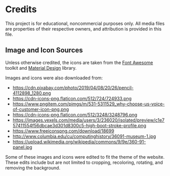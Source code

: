 # Credits

This project is for educational, noncommercial purposes only.
All media files are properties of their respective owners, and attribution is provided in this file.

## Image and Icon Sources

Unless otherwise credited, the icons are taken from the [Font Awesome](https://fontawesome.com/) toolkit and [Material Design](https://developers.google.com/fonts/docs/material_icons) library.

Images and icons were also downloaded from:

-   https://cdn.pixabay.com/photo/2019/04/08/20/26/pencil-4112898_1280.png
-   https://cdn-icons-png.flaticon.com/512/724/724933.png
-   https://www.pngitem.com/pimgs/m/531-5311529_why-choose-us-voice-of-customer-icon-png.png
-   https://cdn-icons-png.flaticon.com/512/3248/3248796.png
-   https://images.vexels.com/media/users/3/236020/isolated/preview/c1e757411554f56dbcae3d301d8300c5-high-boot-stroke-profile.png
-   https://www.freeiconspng.com/download/18699
-   http://www.columbia.edu/cu/computinghistory/36091-museum-1.jpg
-   https://upload.wikimedia.org/wikipedia/commons/9/9e/360-91-panel.jpg

Some of these images and icons were edited to fit the theme of the website.
These edits include but are not limited to cropping, recoloring, rotating, and removing the background.
